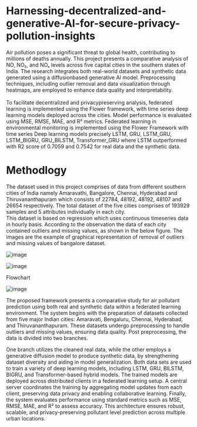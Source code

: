 # Harnessing-decentralized-and-generative-AI-for-secure-privacy-pollution-insights
 Air pollution poses a significant threat to global health, contributing to millions of deaths annually. This project presents a comparative analysis of NO, NO₂, and NOₓ levels across five capital cities in the southern states of India. The research integrates both real-world datasets and synthetic data generated using a diffusionbased generative AI model. Preprocessing techniques, including outlier removal and data visualization through heatmaps, are employed to enhance data quality and interpretability.<br>      
     To facilitate decentralized and privacypreserving analysis, federated learning is implemented using the Flower framework, with time series deep learning models deployed across the cities. Model performance is evaluated using MSE, RMSE, MAE, and R² metrics. Federated learning in environmental monitoring is implemented using the Flower Framework with time series Deep learning models precisely LSTM, GRU, LSTM_GRU, LSTM_BIGRU, GRU_BILSTM, Transformer_GRU where LSTM outperformed with R2 score of 0.7059 and 0.7542 for real data and the synthetic data. 
# Methodlogy
 The dataset used in this project comprises of data from different southern cities of India namely Amaravathi, Bangalore, Chennai, Hyderabad and Thiruvananthapuram which consists of 22784, 48192, 48192, 48107 and 26654 respectively. The total dataset of the five cities comprises of 193929 samples and 5 attributes individually in each city. <br>
      This dataset is based on regression which uses continuous timeseries data in hourly basis. According to the observation the data of each city contained outliers and missing values, as 
shown in the below figure. The images are the example of graphical representation of removal of outliers and missing values of bangalore dataset.

![image](https://github.com/user-attachments/assets/6941ac7b-48bd-4e60-8dea-c3b80f390b56)

![image](https://github.com/user-attachments/assets/fdafc92d-f9be-4aca-b9c6-f2673864f2ad)

Flowchart

![image](https://github.com/user-attachments/assets/c4afefa0-6e2f-415c-949a-b801689d257d)

The proposed framework presents a comparative  study for air pollutant prediction using both real and synthetic data within a federated learning environment. The system begins with the preparation of datasets collected from five major Indian cities: Amaravati, Bengaluru, Chennai, Hyderabad, and Thiruvananthapuram. These datasets undergo preprocessing to handle outliers and missing values, ensuring data quality. Post preprocessing, the data is divided into two branches. 

One branch utilizes the cleaned real data, while the other employs a generative diffusion model to produce synthetic data, by strengthening dataset diversity and aiding in model generalization. Both data sets are used to train a variety of deep learning models, including LSTM, GRU, BILSTM, BIGRU, and Transformer-based hybrid models. The trained models are deployed across distributed clients in a federated learning setup. A central server coordinates the training by aggregating model updates from each client, preserving data privacy and enabling collaborative learning. Finally, the system evaluates performance using standard metrics such as MSE, RMSE, MAE, and R² to assess accuracy. This architecture ensures robust, scalable, and privacy-preserving pollutant level prediction across multiple urban locations.

